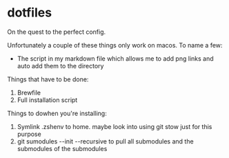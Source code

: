 # dotfiles

On the quest to the perfect config.

Unfortunately a couple of these things only work on macos. To name a few:

- The script in my markdown file which allows me to add png links and auto add
  them to the directory

Things that have to be done:

1. Brewfile
1. Full installation script

Things to dowhen you're installing:

1. Symlink .zshenv to home. maybe look into using git stow just for this
   purpose
1. git sumodules --init --recursive to pull all submodules and the submodules
   of the submodules
